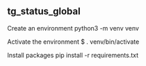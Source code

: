 ## tg_status_global

Create an environment
python3 -m venv venv

Activate the environment
$ . venv/bin/activate

Install packages
pip install -r requirements.txt